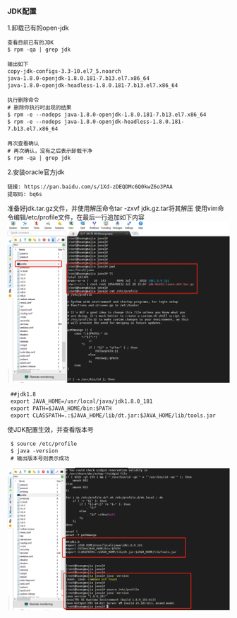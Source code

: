 ###  JDK配置

1.卸载已有的open-jdk

    查看目前已有的JDK
    $ rpm -qa | grep jdk

    输出如下
    copy-jdk-configs-3.3-10.el7_5.noarch
    java-1.8.0-openjdk-1.8.0.181-7.b13.el7.x86_64
    java-1.8.0-openjdk-headless-1.8.0.181-7.b13.el7.x86_64

    执行删除命令
    # 删除你执行时出现的结果
    $ rpm -e --nodeps java-1.8.0-openjdk-1.8.0.181-7.b13.el7.x86_64
    $ rpm -e --nodeps java-1.8.0-openjdk-headless-1.8.0.181-7.b13.el7.x86_64

    再次查看确认
    # 再次确认，没有之后表示卸载干净
    $ rpm -qa | grep jdk

2.安装oracle官方jdk
    
    链接: https://pan.baidu.com/s/1Xd-zDEQDMc6Q0kwZ6o3PAA 
    提取码: bq6s

   准备好jdk.tar.gz文件，并使用解压命令tar -zxvf jdk.gz.tar将其解压
   使用vim命令编辑/etc/profile文件，在最后一行追加如下内容
![img.png](img.png)

     ##jdk1.8
     export JAVA_HOME=/usr/local/java/jdk1.8.0_181
     export PATH=$JAVA_HOME/bin:$PATH
     export CLASSPATH=.:$JAVA_HOME/lib/dt.jar:$JAVA_HOME/lib/tools.jar

   使JDK配置生效，并查看版本号

     $ source /etc/profile
     $ java -version
     # 输出版本号则表示成功

![img.png](../../img/img.png)





